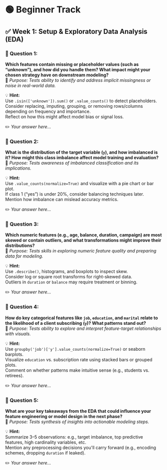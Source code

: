 # 🟢 Beginner Track

## ✅ Week 1: Setup & Exploratory Data Analysis (EDA)

### 🔑 Question 1:
**Which features contain missing or placeholder values (such as “unknown”), and how did you handle them? What impact might your chosen strategy have on downstream modeling?**  
🎯 *Purpose: Tests ability to identify and address implicit missingness or noise in real-world data.*

💡 **Hint:**  
Use `.isin(['unknown']).sum()` or `.value_counts()` to detect placeholders.  
Consider replacing, imputing, grouping, or removing rows/columns depending on frequency and importance.  
Reflect on how this might affect model bias or signal loss.

✏️ *Your answer here...*


### 🔑 Question 2:
**What is the distribution of the target variable (`y`), and how imbalanced is it? How might this class imbalance affect model training and evaluation?**  
🎯 *Purpose: Tests awareness of imbalanced classification and its implications.*

💡 **Hint:**  
Use `.value_counts(normalize=True)` and visualize with a pie chart or bar plot.  
If class 1 (“yes”) is under 20%, consider balancing techniques later.  
Mention how imbalance can mislead accuracy metrics.

✏️ *Your answer here...*


### 🔑 Question 3:
**Which numeric features (e.g., age, balance, duration, campaign) are most skewed or contain outliers, and what transformations might improve their distributions?**  
🎯 *Purpose: Tests skills in exploring numeric feature quality and preparing data for modeling.*

💡 **Hint:**  
Use `.describe()`, histograms, and boxplots to inspect skew.  
Consider log or square root transforms for right-skewed data.  
Outliers in `duration` or `balance` may require treatment or binning.

✏️ *Your answer here...*


### 🔑 Question 4:
**How do key categorical features like `job`, `education`, and `marital` relate to the likelihood of a client subscribing (`y`)? What patterns stand out?**  
🎯 *Purpose: Tests ability to explore and interpret feature-target relationships with visuals.*

💡 **Hint:**  
Use `groupby('job')['y'].value_counts(normalize=True)` or seaborn barplots.  
Visualize `education` vs. subscription rate using stacked bars or grouped plots.  
Comment on whether patterns make intuitive sense (e.g., students vs. retirees).

✏️ *Your answer here...*


### 🔑 Question 5:
**What are your key takeaways from the EDA that could influence your feature engineering or model design in the next phase?**  
🎯 *Purpose: Tests synthesis of insights into actionable modeling steps.*

💡 **Hint:**  
Summarize 3–5 observations: e.g., target imbalance, top predictive features, high cardinality variables, etc.  
Mention any preprocessing decisions you'll carry forward (e.g., encoding schemes, dropping `duration` if leaked).

✏️ *Your answer here...*

